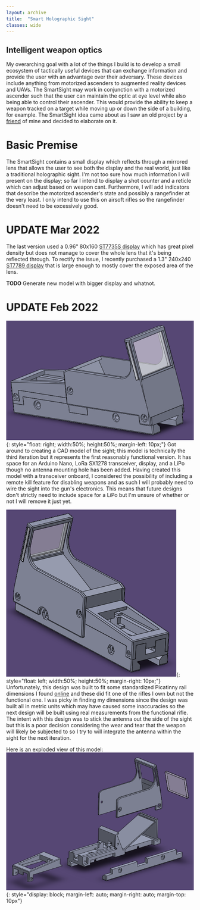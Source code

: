 ```yaml
---
layout: archive
title:  "Smart Holographic Sight"
classes: wide
---
```


## Intelligent weapon optics

My overarching goal with a lot of the things I build is to develop a small ecosystem of tactically useful devices that can exchange information and provide the user with an advantage over their adversary. These devices include anything from motorized ascenders to augmented reality devices and UAVs. The SmartSight may work in conjunction with a motorized ascender such that the user can maintain the optic at eye level while also being able to control their ascender. This would provide the ability to keep a weapon tracked on a target while moving up or down the side of a building, for example. The SmartSight idea came about as I saw an old project by a [friend](https://andymeng.dev/) of mine and decided to elaborate on it.

# Basic Premise

The SmartSight contains a small display which reflects through a mirrored lens that allows the user to see both the display and the real world, just like a traditional holographic sight. I'm not too sure how much information I will present on the display; so far I intend to display a shot counter and a reticle which can adjust based on weapon cant. Furthermore, I will add indicators that describe the motorized ascender's state and possibly a rangefinder at the very least. I only intend to use this on airsoft rifles so the rangefinder doesn't need to be excessively good.

# UPDATE Mar 2022

The last version used a 0.96" 80x160 [ST7735S display](https://www.aliexpress.com/item/1005003514645335.html) which has great pixel density but does not manage to cover the whole lens that it's being reflected through. To rectify the issue, I recently purchased a 1.3" 240x240 [ST7789 display](https://www.aliexpress.com/item/4001282467099.html) that is large enough to mostly cover the exposed area of the lens. 

**TODO** Generate new model with bigger display and whatnot.

# UPDATE Feb 2022

![Front](/assets/img/smart-sight/front.PNG){: style="float: right; width:50%; height:50%; margin-left: 10px;"}
Got around to creating a CAD model of the sight; this model is technically the third iteration but it represents the first reasonably functional version. It has space for an Arduino Nano, LoRa SX1278 transceiver, display, and a LiPo though no antenna mounting hole has been added. Having created this model with a transceiver onboard, I considered the possibility of including a remote kill feature for disabling weapons and as such I will probably need to wire the sight into the gun's electronics. This means that future designs don't strictly need to include space for a LiPo but I'm unsure of whether or not I will remove it just yet.

![Back](/assets/img/smart-sight/back.PNG){: style="float: left; width:50%; height:50%; margin-right: 10px;"}
Unfortunately, this design was built to fit some standardized Picatinny rail dimensions I found [online](https://upload.wikimedia.org/wikipedia/commons/thumb/9/95/Picatinny.svg/1200px-Picatinny.svg.png) and these did fit one of the rifles I own but not the functional one. I was picky in finding my dimensions since the design was built all in metric units which may have caused some inaccuracies so the next design will be built using real measurements from the functional rifle. The intent with this design was to stick the antenna out the side of the sight but this is a poor decision considering the wear and tear that the weapon will likely be subjected to so I try to will integrate the antenna within the sight for the next iteration.  

Here is an exploded view of this model:
![Exploded View](/assets/img/smart-sight/exploded_noWriting.PNG){: style="display: block; margin-left: auto; margin-right: auto; margin-top: 10px"}
